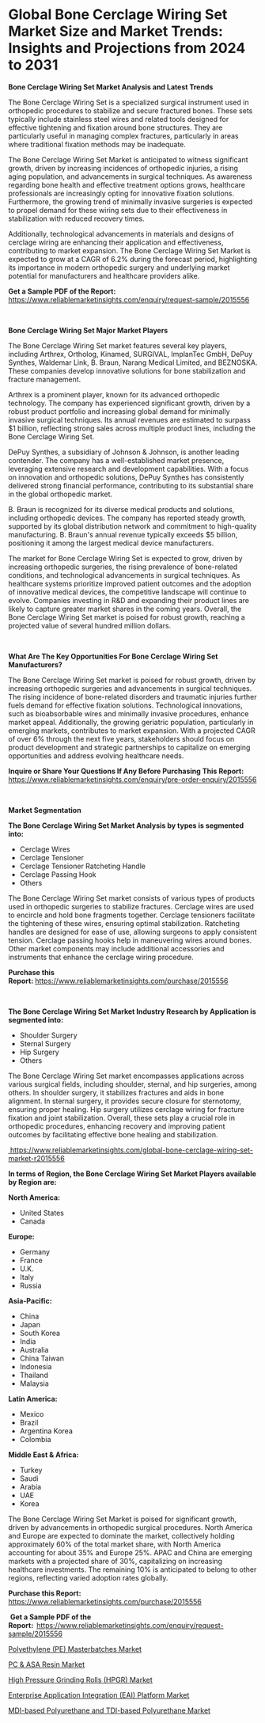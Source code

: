 <p><h1>Global Bone Cerclage Wiring Set Market Size and Market Trends: Insights and Projections from 2024 to 2031</h1></p><p><strong>Bone Cerclage Wiring Set Market Analysis and Latest Trends</strong></p>
<p><p>The Bone Cerclage Wiring Set is a specialized surgical instrument used in orthopedic procedures to stabilize and secure fractured bones. These sets typically include stainless steel wires and related tools designed for effective tightening and fixation around bone structures. They are particularly useful in managing complex fractures, particularly in areas where traditional fixation methods may be inadequate.</p><p>The Bone Cerclage Wiring Set Market is anticipated to witness significant growth, driven by increasing incidences of orthopedic injuries, a rising aging population, and advancements in surgical techniques. As awareness regarding bone health and effective treatment options grows, healthcare professionals are increasingly opting for innovative fixation solutions. Furthermore, the growing trend of minimally invasive surgeries is expected to propel demand for these wiring sets due to their effectiveness in stabilization with reduced recovery times.</p><p>Additionally, technological advancements in materials and designs of cerclage wiring are enhancing their application and effectiveness, contributing to market expansion. The Bone Cerclage Wiring Set Market is expected to grow at a CAGR of 6.2% during the forecast period, highlighting its importance in modern orthopedic surgery and underlying market potential for manufacturers and healthcare providers alike.</p></p>
<p><strong>Get a Sample PDF of the Report:&nbsp;</strong> <a href="https://www.reliablemarketinsights.com/enquiry/request-sample/2015556?utm_campaign=1589&utm_medium=2&utm_source=Github&utm_content=ia&utm_term=27102024&utm_id=bone-cerclage-wiring-set">https://www.reliablemarketinsights.com/enquiry/request-sample/2015556</a></p>
<p>&nbsp;</p>
<p><strong>Bone Cerclage Wiring Set Major Market Players</strong></p>
<p><p>The Bone Cerclage Wiring Set market features several key players, including Arthrex, Ortholog, Kinamed, SURGIVAL, ImplanTec GmbH, DePuy Synthes, Waldemar Link, B. Braun, Narang Medical Limited, and BEZNOSKA. These companies develop innovative solutions for bone stabilization and fracture management.</p><p>Arthrex is a prominent player, known for its advanced orthopedic technology. The company has experienced significant growth, driven by a robust product portfolio and increasing global demand for minimally invasive surgical techniques. Its annual revenues are estimated to surpass $1 billion, reflecting strong sales across multiple product lines, including the Bone Cerclage Wiring Set.</p><p>DePuy Synthes, a subsidiary of Johnson & Johnson, is another leading contender. The company has a well-established market presence, leveraging extensive research and development capabilities. With a focus on innovation and orthopedic solutions, DePuy Synthes has consistently delivered strong financial performance, contributing to its substantial share in the global orthopedic market.</p><p>B. Braun is recognized for its diverse medical products and solutions, including orthopedic devices. The company has reported steady growth, supported by its global distribution network and commitment to high-quality manufacturing. B. Braun's annual revenue typically exceeds $5 billion, positioning it among the largest medical device manufacturers.</p><p>The market for Bone Cerclage Wiring Set is expected to grow, driven by increasing orthopedic surgeries, the rising prevalence of bone-related conditions, and technological advancements in surgical techniques. As healthcare systems prioritize improved patient outcomes and the adoption of innovative medical devices, the competitive landscape will continue to evolve. Companies investing in R&D and expanding their product lines are likely to capture greater market shares in the coming years. Overall, the Bone Cerclage Wiring Set market is poised for robust growth, reaching a projected value of several hundred million dollars.</p></p>
<p>&nbsp;</p>
<p><strong>What Are The Key Opportunities For Bone Cerclage Wiring Set Manufacturers?</strong></p>
<p><p>The Bone Cerclage Wiring Set market is poised for robust growth, driven by increasing orthopedic surgeries and advancements in surgical techniques. The rising incidence of bone-related disorders and traumatic injuries further fuels demand for effective fixation solutions. Technological innovations, such as bioabsorbable wires and minimally invasive procedures, enhance market appeal. Additionally, the growing geriatric population, particularly in emerging markets, contributes to market expansion. With a projected CAGR of over 6% through the next five years, stakeholders should focus on product development and strategic partnerships to capitalize on emerging opportunities and address evolving healthcare needs.</p></p>
<p><strong>Inquire or Share Your Questions If Any Before Purchasing This Report:</strong> <a href="https://www.reliablemarketinsights.com/enquiry/pre-order-enquiry/2015556?utm_campaign=1589&utm_medium=2&utm_source=Github&utm_content=ia&utm_term=27102024&utm_id=bone-cerclage-wiring-set">https://www.reliablemarketinsights.com/enquiry/pre-order-enquiry/2015556</a></p>
<p>&nbsp;</p>
<p><strong>Market Segmentation</strong></p>
<p><strong>The Bone Cerclage Wiring Set Market Analysis by types is segmented into:</strong></p>
<p><ul><li>Cerclage Wires</li><li>Cerclage Tensioner</li><li>Cerclage Tensioner Ratcheting Handle</li><li>Cerclage Passing Hook</li><li>Others</li></ul></p>
<p><p>The Bone Cerclage Wiring Set market consists of various types of products used in orthopedic surgeries to stabilize fractures. Cerclage wires are used to encircle and hold bone fragments together. Cerclage tensioners facilitate the tightening of these wires, ensuring optimal stabilization. Ratcheting handles are designed for ease of use, allowing surgeons to apply consistent tension. Cerclage passing hooks help in maneuvering wires around bones. Other market components may include additional accessories and instruments that enhance the cerclage wiring procedure.</p></p>
<p><strong>Purchase this Report:&nbsp;</strong><a href="https://www.reliablemarketinsights.com/purchase/2015556?utm_campaign=1589&utm_medium=2&utm_source=Github&utm_content=ia&utm_term=27102024&utm_id=bone-cerclage-wiring-set">https://www.reliablemarketinsights.com/purchase/2015556</a></p>
<p>&nbsp;</p>
<p><strong>The Bone Cerclage Wiring Set Market Industry Research by Application is segmented into:</strong></p>
<p><ul><li>Shoulder Surgery</li><li>Sternal Surgery</li><li>Hip Surgery</li><li>Others</li></ul></p>
<p><p>The Bone Cerclage Wiring Set market encompasses applications across various surgical fields, including shoulder, sternal, and hip surgeries, among others. In shoulder surgery, it stabilizes fractures and aids in bone alignment. In sternal surgery, it provides secure closure for sternotomy, ensuring proper healing. Hip surgery utilizes cerclage wiring for fracture fixation and joint stabilization. Overall, these sets play a crucial role in orthopedic procedures, enhancing recovery and improving patient outcomes by facilitating effective bone healing and stabilization.</p></p>
<p><a href="https://www.reliablemarketinsights.com/global-bone-cerclage-wiring-set-market-r2015556?utm_campaign=1589&utm_medium=2&utm_source=Github&utm_content=ia&utm_term=27102024&utm_id=bone-cerclage-wiring-set">&nbsp;https://www.reliablemarketinsights.com/global-bone-cerclage-wiring-set-market-r2015556</a></p>
<p><strong>In terms of Region, the Bone Cerclage Wiring Set Market Players available by Region are:</strong></p>
<p>
    <p> <strong> North America: </strong>
        <ul>
            <li>United States</li>
            <li>Canada</li>
        </ul>
        </p> 
    <p> <strong> Europe: </strong>
        <ul>
            <li>Germany</li>
            <li>France</li>
            <li>U.K.</li>
            <li>Italy</li>
            <li>Russia</li>
        </ul>
        </p> 
    <p> <strong> Asia-Pacific: </strong>
        <ul>
            <li>China</li>
            <li>Japan</li>
            <li>South Korea</li>
            <li>India</li>
            <li>Australia</li>
            <li>China Taiwan</li>
            <li>Indonesia</li>
            <li>Thailand</li>
            <li>Malaysia</li>
        </ul>
        </p> 
    <p> <strong> Latin America: </strong>
        <ul>
            <li>Mexico</li>
            <li>Brazil</li>
            <li>Argentina Korea</li>
            <li>Colombia</li>
        </ul>
        </p> 
    <p> <strong> Middle East & Africa: </strong>
        <ul>
            <li>Turkey</li>
            <li>Saudi</li>
            <li>Arabia</li>
            <li>UAE</li>
            <li>Korea</li>
        </ul>
    </p>
    </p>
<p><p>The Bone Cerclage Wiring Set Market is poised for significant growth, driven by advancements in orthopedic surgical procedures. North America and Europe are expected to dominate the market, collectively holding approximately 60% of the total market share, with North America accounting for about 35% and Europe 25%. APAC and China are emerging markets with a projected share of 30%, capitalizing on increasing healthcare investments. The remaining 10% is anticipated to belong to other regions, reflecting varied adoption rates globally.</p></p>
<p><strong>Purchase this Report: </strong><a href="https://www.reliablemarketinsights.com/purchase/2015556?utm_campaign=1589&utm_medium=2&utm_source=Github&utm_content=ia&utm_term=27102024&utm_id=bone-cerclage-wiring-set">https://www.reliablemarketinsights.com/purchase/2015556</a></p>
<p>&nbsp;<strong>Get a Sample PDF of the Report:&nbsp;&nbsp;</strong><a href="https://www.reliablemarketinsights.com/enquiry/request-sample/2015556?utm_campaign=1589&utm_medium=2&utm_source=Github&utm_content=ia&utm_term=27102024&utm_id=bone-cerclage-wiring-set">https://www.reliablemarketinsights.com/enquiry/request-sample/2015556</a></p>
<p><strong></strong></p>
<p><p><a href="https://www.linkedin.com/pulse/polyethylene-pe-masterbatches-market-consolidation-impact-structure-g60pe?utm_campaign=1589&utm_medium=2&utm_source=Github&utm_content=ia&utm_term=27102024&utm_id=bone-cerclage-wiring-set">Polyethylene (PE) Masterbatches Market</a></p><p><a href="https://www.linkedin.com/pulse/pc-asa-resin-market-essentials-key-players-demand-drivers-8njte?utm_campaign=1589&utm_medium=2&utm_source=Github&utm_content=ia&utm_term=27102024&utm_id=bone-cerclage-wiring-set">PC & ASA Resin Market</a></p><p><a href="https://www.linkedin.com/pulse/high-pressure-grinding-rolls-hpgr-market-size-type-product-ew2ce?utm_campaign=1589&utm_medium=2&utm_source=Github&utm_content=ia&utm_term=27102024&utm_id=bone-cerclage-wiring-set">High Pressure Grinding Rolls (HPGR) Market</a></p><p><a href="https://www.linkedin.com/pulse/enterprise-application-integration-eai-platform-market-outlook-ogmde?utm_campaign=1589&utm_medium=2&utm_source=Github&utm_content=ia&utm_term=27102024&utm_id=bone-cerclage-wiring-set">Enterprise Application Integration (EAI) Platform Market</a></p><p><a href="https://www.linkedin.com/pulse/comprehensive-mdi-based-polyurethane-tdi-based-market-report-czsoe?utm_campaign=1589&utm_medium=2&utm_source=Github&utm_content=ia&utm_term=27102024&utm_id=bone-cerclage-wiring-set">MDI-based Polyurethane and TDI-based Polyurethane Market</a></p></p>